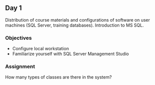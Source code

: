 ## Day 1

Distribution of course materials and configurations of software on user machines (SQL Server, training databases). Introduction to MS SQL.


### Objectives
* Configure local workstation
* Familiarize yourself with SQL Server Management Studio


### Assignment

How many types of classes are there in the system?